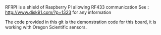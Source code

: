 RFRPI is a shield of Raspberry PI allowing RF433 communication
See : http://www.disk91.com/?p=1323 for any information

The code provided in this git is the demonstration code for this board, it is working with 
Oregon Scientific sensors.
